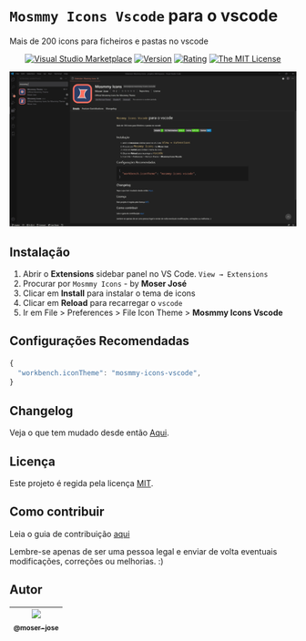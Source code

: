 # `Mosmmy Icons Vscode` para  o vscode

Mais de 200 icons para ficheiros e pastas no vscode

 <div align="center">

[![Visual Studio Marketplace](https://vsmarketplacebadge.apphb.com/installs/moserjose.mosmmy-icons-vscode.svg)](https://marketplace.visualstudio.com/items?itemName=moserjose.mosmmy-icons-vscode)
[![Version](https://vsmarketplacebadge.apphb.com/version-short/moserjose.mosmmy-icons-vscode.svg)](https://marketplace.visualstudio.com/items?itemName=moserjose.mosmmy-icons-vscode)
[![Rating](https://vsmarketplacebadge.apphb.com/rating-short/moserjose.mosmmy-icons-vscode.svg)](https://marketplace.visualstudio.com/items?itemName=moserjose.mosmmy-icons-vscode)
[![The MIT License](https://img.shields.io/badge/license-MIT-blue.svg)](http://opensource.org/licenses/MIT)

![Exemplo 1](icons/img/imagem-1.jpg)

</div>

## Instalação

1. Abrir o **Extensions** sidebar panel no VS Code. `View → Extensions`
2. Procurar por `Mosmmy Icons` - by **Moser José**
3. Clicar em **Install** para instalar o tema de icons
4. Clicar em **Reload** para recarregar o `vscode`
5. Ir em File > Preferences > File Icon Theme > **Mosmmy Icons Vscode**

## Configurações Recomendadas

```js
{
  "workbench.iconTheme": "mosmmy-icons-vscode",
}
```
## Changelog

Veja o que tem mudado desde então [Aqui](/CHANGELOG.md).

## Licença

Este projeto é regida pela licença [MIT](/LICENSE.md).


## Como contribuir

Leia o guia de contribuição [aqui](/CONTRIBUTING.md)

Lembre-se apenas de ser uma pessoa legal e enviar de volta eventuais modificações, correções ou melhorias. :)

## Autor

| [<img src="https://avatars0.githubusercontent.com/u/8234620?" width="115"><br><sub>@moser-jose</sub>](https://github.com/moser-jose) |
| :---: |

